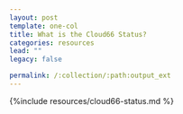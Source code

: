 ```yaml
---
layout: post
template: one-col
title: What is the Cloud66 Status?
categories: resources
lead: ""
legacy: false

permalink: /:collection/:path:output_ext
---
```



{%include resources/cloud66-status.md %}